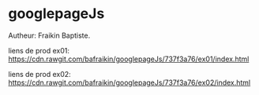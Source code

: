 # googlepageJs


Autheur:
Fraikin Baptiste.


liens de prod ex01: https://cdn.rawgit.com/bafraikin/googlepageJs/737f3a76/ex01/index.html

liens de prod ex02: https://cdn.rawgit.com/bafraikin/googlepageJs/737f3a76/ex02/index.html
